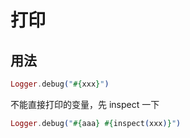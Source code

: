 # 打印

## 用法

```elixir
Logger.debug("#{xxx}")
```

不能直接打印的变量，先 inspect 一下

```elixir
Logger.debug("#{aaa} #{inspect(xxx)}")
```
